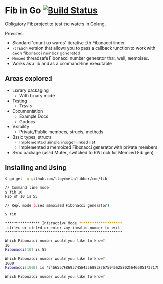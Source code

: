 # Fib in Go [![Build Status](https://travis-ci.org/lloydmeta/fibber.svg?branch=master)](https://travis-ci.org/lloydmeta/fibber)

Obligatory Fib project to test the waters in Golang.

Provides:

- Standard "count up wards" iterative `i`th Fibonacci finder
- `ForEach` version that allows you to pass a callback function to work with each fibonacci number generated
- `Memoed` threadsafe Fibonacci number generator that, well, memoises.
- Works as a lib and as a command-line executable

## Areas explored

- Library packaging
    - With binary mode
- Testing
    - Travis
- Documentation
    - Example Docs
    - Godocs
- Visibility
    - Private/Public members, structs, methods
- Basic types, structs
    - Implemented simple integer linked list
    - Implemented a memoized Fibonacci generator with private members
- Sync package (used Mutex, switched to RWLock for Memoed Fib gen)

## Installing and Using

```bash
$ go get -u github.com/lloydmeta/fibber/cmd/fib

// Command line mode
$ fib 10
Fib of 10 is 55

// Repl mode (uses memoised Fibonacci generator)

$ fib

**************** Interactive Mode ********************
 ctrl+c or ctrl+d or enter any invalid number to exit
******************************************************

Which Fibonacci number would you like to know?
10
Fibonacci[10] is 55

Which Fibonacci number would you like to know?
1000
Fibonacci[1000] is 43466557686937456435688527675040625802564660517371780402481729089536555417949051890403879840079255169295922593080322634775209689623239873322471161642996440906533187938298969649928516003704476137795166849228875

Which Fibonacci number would you like to know?
```